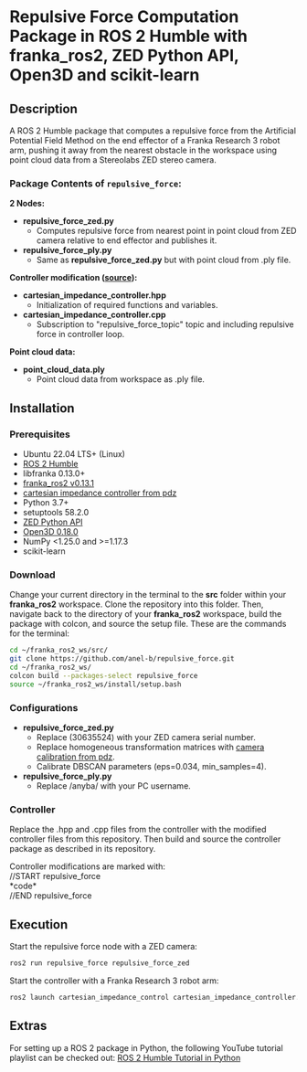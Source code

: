 # Repulsive Force Computation Package in ROS 2 Humble with franka_ros2, ZED Python API, Open3D and scikit-learn

## Description

A ROS 2 Humble package that computes a repulsive force from the Artificial Potential Field Method on the end effector of a Franka Research 3 robot arm, pushing it away from the nearest obstacle in the workspace using point cloud data from a Stereolabs ZED stereo camera.

### Package Contents of `repulsive_force`:

**2 Nodes:**

* **repulsive_force_zed.py**
   * Computes repulsive force from nearest point in point cloud from ZED camera relative to end effector and publishes it.
* **repulsive_force_ply.py**
   * Same as **repulsive_force_zed.py** but with point cloud from .ply file.

**Controller modification ([source](https://github.com/CurdinDeplazes/cartesian_impedance_control)):**

* **cartesian_impedance_controller.hpp**
   * Initialization of required functions and variables.
* **cartesian_impedance_controller.cpp**
   * Subscription to "repulsive_force_topic" topic and including repulsive force in controller loop.

**Point cloud data:**

* **point_cloud_data.ply**
   * Point cloud data from workspace as .ply file.

## Installation

### Prerequisites

* Ubuntu 22.04 LTS+ (Linux)
* [ROS 2 Humble](https://docs.ros.org/en/humble/Installation/Ubuntu-Install-Debians.html)
* libfranka 0.13.0+
* [franka_ros2 v0.13.1](https://support.franka.de/docs/franka_ros2.html)
* [cartesian impedance controller from pdz](https://github.com/CurdinDeplazes/cartesian_impedance_control)
* Python 3.7+
* setuptools 58.2.0
* [ZED Python API](https://www.stereolabs.com/docs/app-development/python/install)
* [Open3D 0.18.0](https://www.open3d.org/)
* NumPy <1.25.0 and >=1.17.3
* scikit-learn

### Download

Change your current directory in the terminal to the **src** folder within your **franka_ros2** workspace. Clone the repository into this folder. Then, navigate back to the directory of your **franka_ros2** workspace, build the package with colcon, and source the setup file. These are the commands for the terminal:

```bash
cd ~/franka_ros2_ws/src/
git clone https://github.com/anel-b/repulsive_force.git
cd ~/franka_ros2_ws/
colcon build --packages-select repulsive_force
source ~/franka_ros2_ws/install/setup.bash
```

### Configurations

* **repulsive_force_zed.py**
   * Replace (30635524) with your ZED camera serial number.
   * Replace homogeneous transformation matrices with [camera calibration from pdz](https://github.com/LucasG2001/camera_calibration).
   * Calibrate DBSCAN parameters (eps=0.034, min_samples=4).
* **repulsive_force_ply.py**
   * Replace /anyba/ with your PC username.

### Controller

Replace the .hpp and .cpp files from the controller with the modified controller files from this repository. Then build and source the controller package as described in its repository.

Controller modifications are marked with:<br>
//START repulsive_force<br>
\*code\*<br>
//END repulsive_force<br>

## Execution

Start the repulsive force node with a ZED camera:

```bash
ros2 run repulsive_force repulsive_force_zed
```

Start the controller with a Franka Research 3 robot arm:

```bash
ros2 launch cartesian_impedance_control cartesian_impedance_controller.launch.py
```

## Extras

For setting up a ROS 2 package in Python, the following YouTube tutorial playlist can be checked out: [ROS 2 Humble Tutorial in Python](https://www.youtube.com/watch?v=0aPbWsyENA8&list=PLLSegLrePWgJudpPUof4-nVFHGkB62Izy)